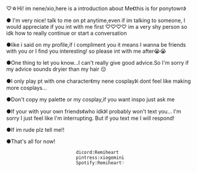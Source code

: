 ♡☆Hi! im nene/xio,here is a introduction about Me《this is for ponytown》

● I'm very nice! talk to me on pt anytime,even if im talking to someone,
I would appreciate if you int with me first ♡♡♡♡ im a very shy person so idk how to really continue or start a conversation 

●like i said on my profile,if i compliment you it means I wanna be friends with you or I find you interesting! so please int with me after😭😭

●One thing to let you know...I can't really give good advice.So I'm sorry if my advice sounds dryier than my hair 😔

●I only play pt with one character《my nene cosplay》i dont feel like making more cosplays...

●Don't copy my palette or my cosplay,if you want inspo just ask me

●If your with your own friends《who idk》I probably won't text you... I'm sorry I just feel like I'm interrupting. But if you text me I will respond!

●If im rude plz tell me!!

●That's all for now! 

                              dicord:Remiheart
                              pintress:xiogemini 
                              Spotify:Remiheart♡
